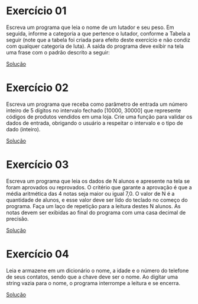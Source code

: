 # Exercício 01

Escreva um programa que leia o nome de um lutador e seu peso. Em seguida, informe a categoria a que pertence o lutador, conforme a Tabela a seguir (note que a tabela 
foi criada para efeito deste exercício e não condiz com qualquer categoria de luta). A saída 
do programa deve exibir na tela uma frase com o padrão descrito a seguir:

[Solução](Exerc%C3%ADcio%2001.ipynb)

# Exercício 02

Escreva um programa que receba como parâmetro de entrada um número inteiro de 
5 dígitos no intervalo fechado [10000, 30000] que represente códigos de produtos vendidos em uma loja. Crie uma função para validar os dados de entrada, obrigando o usuário a respeitar o intervalo e o tipo de dado (inteiro).

[Solução](Exerc%C3%ADcio%2002.ipynb)

# Exercício 03

Escreva um programa que leia os dados de N alunos e apresente na tela se foram 
aprovados ou reprovados. O critério que garante a aprovação é que a média aritmética das 4 notas seja maior ou igual 7,0. O valor de N é a quantidade de alunos, e esse valor deve ser lido do teclado no começo do programa. Faça um laço de repetição para a leitura destes N alunos. As notas devem ser exibidas ao final do programa com uma casa decimal de precisão.

[Solução](Exerc%C3%ADcio%2003.ipynb)

# Exercício 04

Leia e armazene em um dicionário o nome, a idade e o número do telefone de seus 
contatos, sendo que a chave deve ser o nome. Ao digitar uma string vazia para o nome, o programa interrompe a leitura e se encerra. 

[Solução](Exerc%C3%ADcio%2004.ipynb)